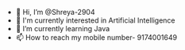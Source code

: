 - 👋 Hi, I’m @Shreya-2904
- 👀 I'm currently interested in Artificial Intelligence
- 🌱 I’m currently learning Java
- 📫 How to reach my mobile number- 9174001649
